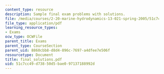 ```yaml
---
content_type: resource
description: Sample final exam problems with solutions.
file: /media/courses/2-20-marine-hydrodynamics-13-021-spring-2005/51c7cc49d73850d5bae097137188992d_final_solutions.pdf
file_type: application/pdf
learning_resource_types:
- Exams
ocw_type: OCWFile
parent_title: Exams
parent_type: CourseSection
parent_uid: 8860cbb8-d8d4-896c-7697-a4dfee7e506f
resourcetype: Document
title: final_solutions.pdf
uid: 51c7cc49-d738-50d5-bae0-97137188992d
---
```

